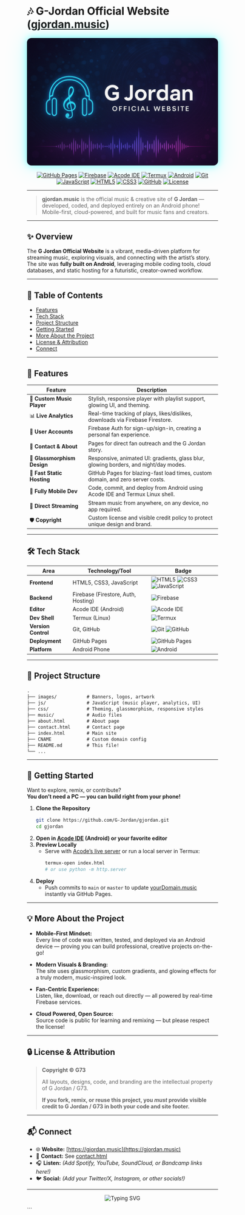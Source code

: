 # 🎶 G-Jordan Official Website ([gjordan.music](https://gjordan.music))

<p align="center">
  <img src="images/banner.png" alt="G Jordan Banner" style="border-radius: 12px; box-shadow: 0 0 20px #0ff8, 0 0 60px #0ff3;">
</p>

<p align="center">
  <a href="https://gjordan.music"><img src="https://img.shields.io/badge/Deployed-GitHub%20Pages-2ea44f?logo=github" alt="GitHub Pages"></a>
  <a href="https://firebase.google.com/"><img src="https://img.shields.io/badge/Backend-Firebase-ffca28?logo=firebase" alt="Firebase"></a>
  <a href="https://acode.app/"><img src="https://img.shields.io/badge/Editor-Acode%20IDE-blueviolet?logo=android" alt="Acode IDE"></a>
  <a href="https://termux.dev/"><img src="https://img.shields.io/badge/Shell-Termux%20Linux-3ddc84?logo=termux" alt="Termux"></a>
  <a href="https://developer.android.com/"><img src="https://img.shields.io/badge/Made%20On-Android%20Phone-3ddc84?logo=android" alt="Android"></a>
  <a href="https://git-scm.com/"><img src="https://img.shields.io/badge/Version%20Control-Git-F05032?logo=git" alt="Git"></a>
  <a href="https://javascript.com/"><img src="https://img.shields.io/badge/JavaScript-ES6+-F7DF1E?logo=javascript" alt="JavaScript"></a>
  <a href="https://html.spec.whatwg.org/"><img src="https://img.shields.io/badge/HTML5-E34F26?logo=html5&logoColor=fff" alt="HTML5"></a>
  <a href="https://www.w3.org/Style/CSS/Overview.en.html"><img src="https://img.shields.io/badge/CSS3-1572B6?logo=css3&logoColor=fff" alt="CSS3"></a>
  <a href="https://github.com/"><img src="https://img.shields.io/badge/Repo-GitHub-181717?logo=github" alt="GitHub"></a>
  <a href="#-license--attribution"><img src="https://img.shields.io/badge/License-Copyright%20G73-red" alt="License"></a>
</p>

---

> **gjordan.music** is the official music & creative site of **G Jordan** — developed, coded, and deployed entirely on an Android phone!  
> Mobile-first, cloud-powered, and built for music fans and creators.

---

## ✨ Overview

The **G Jordan Official Website** is a vibrant, media-driven platform for streaming music, exploring visuals, and connecting with the artist’s story.  
The site was **fully built on Android**, leveraging mobile coding tools, cloud databases, and static hosting for a futuristic, creator-owned workflow.

---

## 🚀 Table of Contents

- [Features](#-features)
- [Tech Stack](#-tech-stack)
- [Project Structure](#-project-structure)
- [Getting Started](#-getting-started)
- [More About the Project](#-more-about-the-project)
- [License & Attribution](#-license--attribution)
- [Connect](#-connect)

---

## 🌟 Features

| Feature                   | Description                                                                                  |
|---------------------------|----------------------------------------------------------------------------------------------|
| 🎵 **Custom Music Player**| Stylish, responsive player with playlist support, glowing UI, and theming.                   |
| 📊 **Live Analytics**     | Real-time tracking of plays, likes/dislikes, downloads via Firebase Firestore.               |
| 🔑 **User Accounts**      | Firebase Auth for sign-up/sign-in, creating a personal fan experience.                       |
| 📨 **Contact & About**    | Pages for direct fan outreach and the G Jordan story.                                        |
| 🎨 **Glassmorphism Design**| Responsive, animated UI: gradients, glass blur, glowing borders, and night/day modes.        |
| 🚀 **Fast Static Hosting**| GitHub Pages for blazing-fast load times, custom domain, and zero server costs.              |
| 📱 **Fully Mobile Dev**   | Code, commit, and deploy from Android using Acode IDE and Termux Linux shell.                |
| 🔗 **Direct Streaming**   | Stream music from anywhere, on any device, no app required.                                  |
| 🛡️ **Copyright**         | Custom license and visible credit policy to protect unique design and brand.                  |

---

## 🛠️ Tech Stack

| Area             | Technology/Tool         | Badge                                                                                   |
|------------------|------------------------|-----------------------------------------------------------------------------------------|
| **Frontend**     | HTML5, CSS3, JavaScript| ![HTML5](https://img.shields.io/badge/HTML5-E34F26?logo=html5) ![CSS3](https://img.shields.io/badge/CSS3-1572B6?logo=css3) ![JavaScript](https://img.shields.io/badge/JavaScript-ES6+-F7DF1E?logo=javascript) |
| **Backend**      | Firebase (Firestore, Auth, Hosting) | ![Firebase](https://img.shields.io/badge/Backend-Firebase-ffca28?logo=firebase)    |
| **Editor**       | Acode IDE (Android)    | ![Acode IDE](https://img.shields.io/badge/Editor-Acode%20IDE-blueviolet?logo=android)  |
| **Dev Shell**    | Termux (Linux)         | ![Termux](https://img.shields.io/badge/Termux-Linux-3ddc84?logo=termux)               |
| **Version Control**| Git, GitHub          | ![Git](https://img.shields.io/badge/Version%20Control-Git-F05032?logo=git) ![GitHub](https://img.shields.io/badge/Repo-GitHub-181717?logo=github) |
| **Deployment**   | GitHub Pages           | ![GitHub Pages](https://img.shields.io/badge/Deployed-GitHub%20Pages-2ea44f?logo=github) |
| **Platform**     | Android Phone          | ![Android](https://img.shields.io/badge/Made%20On-Android%20Phone-3ddc84?logo=android) |

---

## 📂 Project Structure

```text
.
├── images/           # Banners, logos, artwork
├── js/               # JavaScript (music player, analytics, UI)
├── css/              # Theming, glassmorphism, responsive styles
├── music/            # Audio files
├── about.html        # About page
├── contact.html      # Contact page
├── index.html        # Main site
├── CNAME             # Custom domain config
├── README.md         # This file!
└── ...
```

---

## 🚧 Getting Started

Want to explore, remix, or contribute?  
**You don’t need a PC — you can build right from your phone!**

1. **Clone the Repository**
   ```sh
   git clone https://github.com/G-Jordan/gjordan.git
   cd gjordan
   ```
2. **Open in [Acode IDE](https://acode.app/) (Android) or your favorite editor**
3. **Preview Locally**
   - Serve with [Acode’s live server](https://acode.app/) or run a local server in Termux:
     ```sh
     termux-open index.html
     # or use python -m http.server
     ```
4. **Deploy**
   - Push commits to `main` or `master` to update [yourDomain.music](https://gjordan.music) instantly via GitHub Pages.

---

## 💡 More About the Project

- **Mobile-First Mindset:**  
  Every line of code was written, tested, and deployed via an Android device — proving you can build professional, creative projects on-the-go!

- **Modern Visuals & Branding:**  
  The site uses glassmorphism, custom gradients, and glowing effects for a truly modern, music-inspired look.

- **Fan-Centric Experience:**  
  Listen, like, download, or reach out directly — all powered by real-time Firebase services.

- **Cloud Powered, Open Source:**  
  Source code is public for learning and remixing — but please respect the license!

---

## 🔒 License & Attribution

> **Copyright © G73**
>
> All layouts, designs, code, and branding are the intellectual property of G Jordan / G73.
>
> **If you fork, remix, or reuse this project, you _must_ provide visible credit to G Jordan / G73 in both your code and site footer.**

---

## 📬 Connect

- 🌐 **Website:** [https://gjordan.music](https://gjordan.music)
- 📧 **Contact:** See [contact.html](contact.html)
- 🎧 **Listen:** *(Add Spotify, YouTube, SoundCloud, or Bandcamp links here!)*
- 🐦 **Social:** *(Add your Twitter/X, Instagram, or other socials!)*

---

<p align="center">
  <img src="https://readme-typing-svg.demolab.com?font=Fira+Code&weight=700&size=24&pause=1000&color=00FFD7&center=true&vCenter=true&width=420&lines=Built+on+Android.+Powered+by+Passion.+Shared+with+the+World." alt="Typing SVG">
</p>
```
